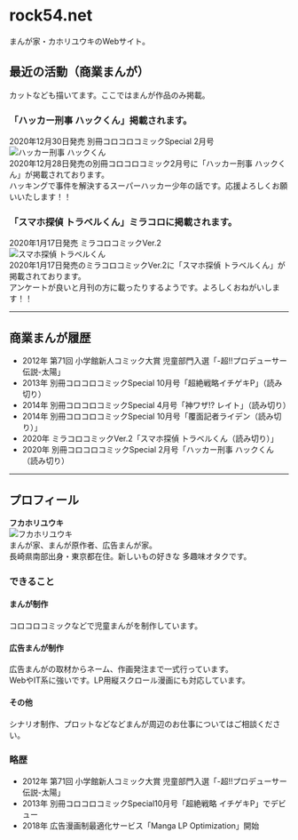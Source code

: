# rock54.net
まんが家・カホリユウキのWebサイト。


## 最近の活動（商業まんが）
カットなども描いてます。ここではまんが作品のみ掲載。

### 「ハッカー刑事 ハックくん」掲載されます。
2020年12月30日発売 別冊コロコロコミックSpecial 2月号  
![ハッカー刑事 ハックくん](https://rock54website.s3.ap-northeast-1.amazonaws.com/news/202012_betsucoro_hack.jpg "ハッカー刑事 ハックくん")  
2020年12月28日発売の別冊コロコロコミック2月号に「ハッカー刑事 ハックくん」が掲載されております。  
ハッキングで事件を解決するスーパーハッカー少年の話です。応援よろしくお願いいたします！！

### 「スマホ探偵 トラベルくん」ミラコロに掲載されます。
2020年1月17日発売 ミラコロコミックVer.2  
![スマホ探偵 トラベルくん](https://rock54website.s3.ap-northeast-1.amazonaws.com/news/202001_miracoro_travel.jpg "スマホ探偵 トラベルくん")  
2020年1月17日発売のミラコロコミックVer.2に「スマホ探偵 トラベルくん」が掲載されております。  
アンケートが良いと月刊の方に載ったりするようです。よろしくおねがいします！！

- - -

## 商業まんが履歴
- 2012年 第71回 小学館新人コミック大賞 児童部門入選「-超!!プロデューサー伝説-太陽」
- 2013年 別冊コロコロコミックSpecial 10月号「超絶戦略イチゲキP」（読み切り）
- 2014年 別冊コロコロコミックSpecial 4月号「神ワザ!? レイト」（読み切り）
- 2014年 別冊コロコロコミックSpecial 10月号「覆面記者ライデン（読み切り）」
- 2020年 ミラコロコミックVer.2「スマホ探偵 トラベルくん（読み切り）」
- 2020年 別冊コロコロコミックSpecial 2月号「ハッカー刑事 ハックくん（読み切り）

- - -

## プロフィール
**フカホリユウキ**  
![フカホリユウキ](https://rock54website.s3.ap-northeast-1.amazonaws.com/profile.png "プロフィール")  
まんが家、まんが原作者、広告まんが家。  
長崎県南部出身・東京都在住。新しいもの好きな 多趣味オタクです。

### できること
#### まんが制作
コロコロコミックなどで児童まんがを制作しています。

#### 広告まんが制作
広告まんがの取材からネーム、作画発注まで一式行っています。  
WebやIT系に強いです。LP用縦スクロール漫画にも対応しています。

#### その他
シナリオ制作、プロットなどなどまんが周辺のお仕事についてはご相談ください。

### 略歴
- 2012年 第71回 小学館新人コミック大賞 児童部門入選「-超!!プロデューサー伝説-太陽」
- 2013年 別冊コロコロコミックSpecial10月号「超絶戦略 イチゲキP」でデビュー
- 2018年 広告漫画制最適化サービス「Manga LP Optimization」開始
